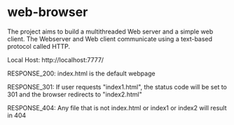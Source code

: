# web-browser
 The project aims to build a multithreaded Web server and a simple web client. The Webserver   and   Web   client   communicate   using   a   text-based   protocol   called   HTTP.
 
 Local Host: http://localhost:7777/
 
RESPONSE_200: index.html is the default webpage

RESPONSE_301: If user requests "index1.html", the status code will be set to 301 and the browser redirects to "index2.html"

RESPONSE_404: Any file that is not index.html or index1 or index2 will result in 404
